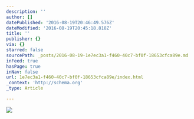 ```yaml
---
description: ''
author: []
datePublished: '2016-08-19T20:46:49.576Z'
dateModified: '2016-08-19T20:45:18.818Z'
title: ''
publisher: {}
via: {}
starred: false
sourcePath: _posts/2016-08-19-1e7ec3a1-f460-40c7-bf0f-18653cfca89e.md
inFeed: true
hasPage: true
inNav: false
url: 1e7ec3a1-f460-40c7-bf0f-18653cfca89e/index.html
_context: 'http://schema.org'
_type: Article

---
```

![](https://the-grid-user-content.s3-us-west-2.amazonaws.com/37d70289-c092-427a-83ab-34e52a971717.jpg)